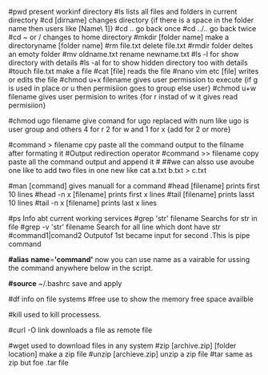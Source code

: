 #pwd                  present workinf directory
#ls                   lists all files and folders in current directory
#cd [dirname]         changes directory   {if there is a space in the folder name then users like [Name\ 1]}
#cd ..                go back once
#cd ../..             go back twice
#cd ~  or /           changes to home directory
#mkdir [folder name]  make a directoryname [folder name]
#rm file.txt          delete file.txt
#rmdir folder         deltes an emoty folder
#mv oldname.txt       rename
    newname.txt
#ls -l                for show directory with details
#ls -al               for to show hidden directory too with details
#touch file.txt       make a file
#cat [file]           reads the file
#nano vim etc [file]  writes or edits the file
#chmod u+x filename   gives user permission to execute  {if g is used in place or u then permisiion goes to group else user}
#chmod u+w filename   gives user permision to writes    {for r instad of w it gives read permisiion}

#chmod ugo filename   give comand for ugo replaced with num like   ugo is user group and others
                      4 for r 2 for w and 1 for x {add for 2 or more}

#command > filename   cpy paste all the command output  to the filname after formating it #Output redirection operator
#command >> filename  copy paste all the command output and append it #
##we can alsso use avoube one like to add two files in one new like cat a.txt b.txt > c.txt

#man [command]         gives manuall for a command
#head [filename]       prints first 10 lines
#head -n x [filename]  prints first x lines
#tail [filename]       prints lasst 10 lines
#tail -n x [filename]  prints last x lines

#ps                    Info abt current working services
#grep 'str' filename   Searchs for str in file
#grep -v 'str' filename Search for all line which dont have str
#command1|comand2      Outputof 1st became input for second .This is pipe command

**#alias** **name**=**'command'**    now you can use name as a vairable for ussing the command 		   				   				    anywhere below in the script.

**#source** ~/.bashrc    save and apply

#df       info on file systems
#free    use to show the memory 	free space availble

#kill    used to kill processess.

#curl -O link     downloads a file as remote file

#wget       used to download files in any system
#zip [archive.zip] [folder location]    make a zip file
#unzip [archieve.zip]   unzip a zip file
#tar same as zip but foe .tar file
